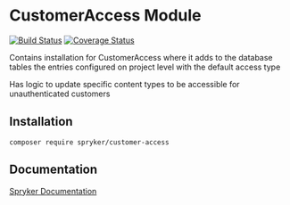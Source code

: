 # CustomerAccess Module
[![Build Status](https://travis-ci.org/spryker/customer-access.svg)](https://travis-ci.org/spryker/customer-access)
[![Coverage Status](https://coveralls.io/repos/github/spryker/customer-access/badge.svg)](https://coveralls.io/github/spryker/customer-access)

Contains installation for CustomerAccess where it adds to the database tables the entries configured on project level with the default access type

Has logic to update specific content types to be accessible for unauthenticated customers

## Installation

```
composer require spryker/customer-access
```

## Documentation

[Spryker Documentation](https://academy.spryker.com/developing_with_spryker/module_guide/modules.html)

